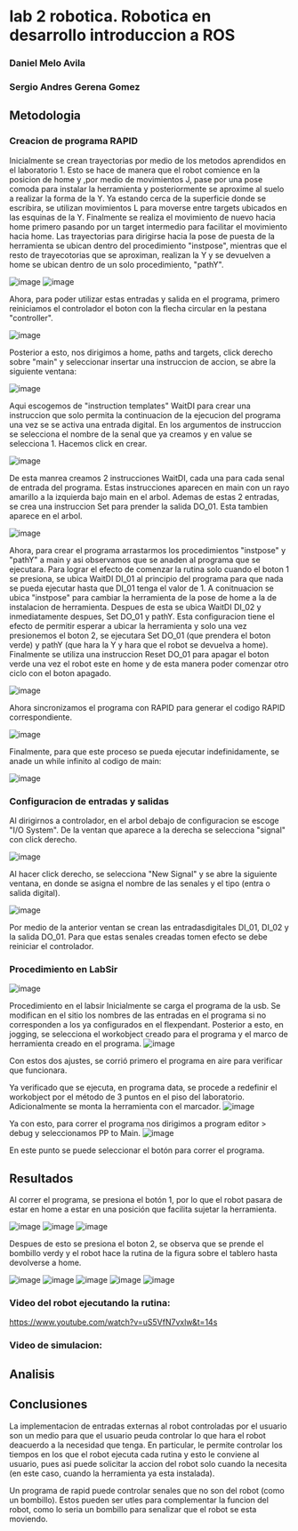 # lab 2 robotica. Robotica en desarrollo introduccion a ROS
### Daniel Melo Avila
### Sergio Andres Gerena Gomez

## Metodologia
### Creacion de programa RAPID

Inicialmente se crean trayectorias por medio de los metodos aprendidos en el laboratorio 1. Esto se hace de manera que el robot comience en la posicion de home y ,por medio de movimientos J, pase por una pose comoda para instalar la herramienta y posteriormente se aproxime al suelo a realizar la forma de la Y. Ya estando cerca de la superficie donde se escribira, se utilizan movimientos L para moverse entre targets ubicados en las esquinas de la Y. Finalmente se realiza el movimiento de nuevo hacia home primero pasando por un target intermedio para facilitar el movimiento hacia home. Las trayectorias para dirigirse hacia la pose de puesta de la herramienta se ubican dentro del procedimiento "instpose", mientras que el resto de trayecotorias que se aproximan, realizan la Y y se devuelven a home se ubican dentro de un solo procedimiento, "pathY".

![image](https://user-images.githubusercontent.com/37639887/194663490-bb06dc4b-22d3-409d-a33a-6428d929dcc4.png)
![image](https://user-images.githubusercontent.com/37639887/194664099-22cbb7e4-4ae9-407b-b9ff-f44215fa808a.png)

Ahora, para poder utilizar estas entradas y salida en el programa, primero reiniciamos el controlador el boton con la flecha circular en la pestana "controller". 

![image](https://user-images.githubusercontent.com/37639887/194668667-d481988c-0af1-4772-abdb-e5fec9cf4c9f.png)

Posterior a esto, nos dirigimos a home, paths and targets, click derecho sobre "main" y seleccionar insertar una instruccion de accion, se abre la siguiente ventana:

![image](https://user-images.githubusercontent.com/37639887/194669405-6b9d778f-32af-40f5-ab0b-615781a8e0fb.png)

Aqui escogemos de "instruction templates" WaitDI para crear una instruccion que solo permita la continuacion de la ejecucion del programa una vez se se activa una entrada digital. En los argumentos de instruccion se selecciona el nombre de la senal que ya creamos y en value se selecciona 1. Hacemos click en crear.

![image](https://user-images.githubusercontent.com/37639887/194669896-c46ae72b-8258-46d4-8986-aee1a00c7c61.png)

De esta manrea creamos 2 instrucciones WaitDI, cada una para cada senal de entrada del programa. Estas instrucciones aparecen en main con un rayo amarillo a la izquierda bajo main en el arbol. Ademas de estas 2 entradas, se crea una instruccion Set para prender la salida DO_01. Esta tambien aparece en el arbol.

![image](https://user-images.githubusercontent.com/37639887/194670283-a303255b-bde4-409d-9469-223c31c8d517.png)

Ahora, para crear el programa arrastarmos los procedimientos "instpose" y "pathY" a main y asi observamos que se anaden al programa que se ejecutara. Para lograr el efecto de comenzar la rutina solo cuando el boton 1 se presiona, se ubica WaitDI DI_01 al principio del programa para que nada se pueda ejecutar hasta que DI_01 tenga el valor de 1.
A conitnuacion se ubica "instpose" para cambiar la herramienta de la pose de home a la de instalacion de herramienta.
Despues de esta se ubica WaitDI DI_02 y inmediatamente despues, Set DO_01 y pathY. Esta configuracion tiene el efecto de permitir esperar a ubicar la herramienta y solo una vez presionemos el boton 2, se ejecutara Set DO_01 (que prendera el boton verde) y pathY (que hara la Y y hara que el robot se devuelva a home). Finalmente se utiliza una instruccion Reset DO_01 para apagar el boton verde una vez el robot este en home y de esta manera poder comenzar otro ciclo con el boton apagado.

![image](https://user-images.githubusercontent.com/37639887/194670844-e13ec201-d1d8-40ef-b035-05e5b7c41032.png)

Ahora sincronizamos el programa con RAPID para generar el codigo RAPID correspondiente.

![image](https://user-images.githubusercontent.com/37639887/194671028-30a373d2-dd71-4dec-a508-27823068bf31.png)

Finalmente, para que este proceso se pueda ejecutar indefinidamente, se anade un while infinito al codigo de main:

![image](https://user-images.githubusercontent.com/37639887/194671181-3b95ef32-4ab4-4377-9239-23d42c4ae7c6.png)


### Configuracion de entradas y salidas
Al dirigirnos a controlador, en el arbol debajo de configuracion se escoge "I/O System". De la ventan que aparece a la derecha se selecciona "signal" con click derecho.

![image](https://user-images.githubusercontent.com/37639887/194667382-289936bc-d444-40e2-b2a1-043fea6088e3.png)

Al hacer click derecho, se selecciona "New Signal" y se abre la siguiente ventana, en donde se asigna el nombre de las senales y el tipo (entra o salida digital).

![image](https://user-images.githubusercontent.com/37639887/194668210-cedeeddd-0e89-4d61-9e62-4ffbec436437.png)

Por medio de la anterior ventan se crean las entradasdigitales DI_01, DI_02 y la salida DO_01. Para que estas senales creadas tomen efecto se debe reiniciar el controlador.

### Procedimiento en LabSir
![image](https://user-images.githubusercontent.com/37639887/194460002-4a99df66-c22d-45f0-b511-b05a8c76c5af.png)

Procedimiento en el labsir
Inicialmente se carga el programa de la usb. Se modifican en el sitio los nombres de las entradas en el programa si no corresponden a los ya configurados en el flexpendant.
  Posterior a esto, en jogging, se selecciona el workobject creado para el programa y el marco de herramienta creado en el programa. 
 ![image](https://user-images.githubusercontent.com/37639887/194460044-561136b6-05aa-4fc7-8a55-19d8746d93c8.png)

Con estos dos ajustes, se corrió primero el programa en aire para verificar que funcionara.

Ya verificado que se ejecuta, en programa data, se procede a redefinir el workobject por el método de 3 puntos en el piso del laboratorio. Adicionalmente se monta la herramienta con el marcador.
 ![image](https://user-images.githubusercontent.com/37639887/194460086-2a7e1776-a0ac-456d-a7da-63162ac9beb1.png)

Ya con esto, para correr el programa nos dirigimos a program editor > debug  y seleccionamos PP to Main.
 ![image](https://user-images.githubusercontent.com/37639887/194460131-efc4ffe4-638c-47b3-893e-49b5fb03a41b.png)

En este punto se puede seleccionar el botón para correr el programa. 

## Resultados
Al correr el programa, se presiona el botón 1, por lo que el robot pasara de estar en home a estar en una posición que facilita sujetar la herramienta.

![image](https://user-images.githubusercontent.com/37639887/194460645-4c3ac029-c282-493d-8048-2bbdccb9088c.png) 
![image](https://user-images.githubusercontent.com/37639887/194460425-f6845a4f-bd55-461e-b6a3-6c896bb03d85.png)
![image](https://user-images.githubusercontent.com/37639887/194461464-09eeee80-351c-4106-8791-702eb9513eb7.png)

Despues de esto se presiona el boton 2, se observa que se prende el bombillo verdy y el robot hace la rutina de la figura sobre el tablero hasta devolverse a home.

![image](https://user-images.githubusercontent.com/37639887/194461635-c9a93aa0-4104-4ee4-a673-5cb569bebdbd.png)
![image](https://user-images.githubusercontent.com/37639887/194461729-2c7612fd-04c0-420a-9dbf-188b4751c367.png)
![image](https://user-images.githubusercontent.com/37639887/194461773-2f06d096-6af7-41fc-bf5a-96afe7cc5156.png)
![image](https://user-images.githubusercontent.com/37639887/194461797-c539a27c-6f66-4f32-a8cb-112726297b85.png)
![image](https://user-images.githubusercontent.com/37639887/194461826-18959966-749f-43bf-bf98-6cf4703a1be9.png)

### Video del robot ejecutando la rutina:
https://www.youtube.com/watch?v=uS5VfN7vxlw&t=14s
### Video de simulacion:

## Analisis


## Conclusiones
La implementacion de entradas externas al robot controladas por el usuario son un medio para que el usuario peuda controlar lo que hara el robot deacuerdo a la necesidad que tenga. En particular, le permite controlar los tiempos en los que el robot ejecuta cada rutina y esto le conviene al usuario, pues asi puede solicitar la accion del robot solo cuando la necesita (en este caso, cuando la herramienta ya esta instalada).

Un programa de rapid puede controlar senales que no son del robot (como un bombillo). Estos pueden ser utles para complementar la funcion del robot, como lo seria un bombillo para senalizar que el robot se esta moviendo.
